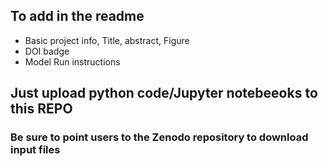 
## To add in the readme 
- Basic project info, Title, abstract, Figure
- DOI badge 
- Model Run instructions 

## Just upload python code/Jupyter notebeeoks to this REPO
### Be sure to point users to the Zenodo repository to download input files 
